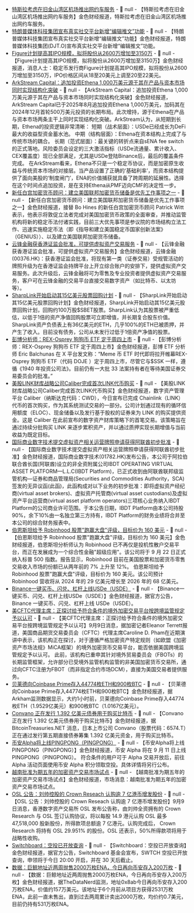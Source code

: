 - [特斯拉考虑在旧金山湾区机场推出网约车服务]() - 📰 null - 【特斯拉考虑在旧金山湾区机场推出网约车服务】金色财经报道，特斯拉考虑在旧金山湾区机场推出网约车服务。
- [特朗普媒体科技集团宣布真实社交平台新增“编辑推文”功能]() - 📰 null - 【特朗普媒体科技集团宣布真实社交平台新增“编辑推文”功能】金色财经报道，特朗普媒体科技集团(DJT.O)宣布真实社交平台新增“编辑推文”功能。
- [Figure计划提高其IPO规模，拟将股份从2600万增加至3150万]() - 📰 null - 【Figure计划提高其IPO规模，拟将股份从2600万增加至3150万】金色财经报道，消息人士：稳定币发行商Figure计划提高其IPO规模，拟将股份从2600万增加至3150万，IPO价格区间从18至20美元上调至20至22美元。
- [ArkStream Capital：追加投资Ethena 1,000万美元源于其在产品与资本市场同时实现结构化突破](https://mp.weixin.qq.com/s/pZnC7gQwxh3OXH-mcs52uw) - 📰 null - 【ArkStream Capital：追加投资Ethena 1,000万美元源于其在产品与资本市场同时实现结构化突破】金色财经报道，ArkStream Capital已于2025年8月追加投资Ethena 1,000万美元，加码其在2024年12月首轮500万美元投资的长期布局。此次增持，源于Ethena在产品与资本市场两条主干上同时实现结构化突破。ArkStream认为，从短期到长期，Ethena的投资逻辑非常清晰： 
短期（战术层面）：USDe已经成长为DeFi最大的收益型资金蓄水池。 
中期（结构层面）：Ethena在资本结构上完成了与传统市场的耦合。 
长期（范式层面）：最关键的转折点来自sENA fee switch的正式落地。风险委员会设定的三大激活指标（USDe流通量、累计收入、CEX覆盖度）现已全部满足，尤其是USDe登陆Binance后，最后的覆盖条件完成。 
在ArkStream看来，Ethena不只是一个稳定币协议，而是加密原生收益与传统资本市场的对接层。当产品设置了正确的‘基础利率’，而资本结构提供了面向美股的‘制度闸门’，ENA的价值捕获就具备了跨周期的延展性。选择在这个时间点追加投资，是在支持Ethena从PMF迈向CMF的决定性一步。
- [新任白宫加密货币顾问：建立美国联邦加密货币储备是优先工作事项之一](https://www.coindesk.com/policy/2025/09/09/new-white-house-crypto-adviser-patrick-witt-calls-market-structure-bill-top-priority) - 📰 null - 【新任白宫加密货币顾问：建立美国联邦加密货币储备是优先工作事项之一】金色财经报道，接替 Bo Hines 的新任白宫加密货币顾问 Patrick Witt 表示，他表示将敦促立法者完成对美国加密货币政策的全面审查，并推动监管机构将新的稳定币法付诸实践，目前三大优先事项是参议院的市场结构立法工作、迅速实施稳定币法（即《指导和建立美国稳定币国家创新法案》 （GENIUS））、以及建立美国联邦加密货币储备。
- [云锋金融获香港证监会批准，可提供虚拟资产交易服务]() - 📰 null - 【云锋金融获香港证监会批准，可提供虚拟资产交易服务】金色财经报道，云锋金融(00376.HK)：获香港证监会批准，将现有第一类（证券交易）受规管活动的牌照升级为在香港证监会持牌平台上开立综合账户的安排下，提供虚拟资产交易服务。此次升级后，云锋金融将可为零售及专业投资者提供虚拟资产交易服务，客户可在云锋金融的交易平台直接交易数字资产（如比特币、以太坊等）。
- [SharpLink开始启动其15亿美元股票回购计划](https://x.com/SharpLinkGaming/status/1965385468360741042) - 📰 null - 【SharpLink开始启动其15亿美元股票回购计划】金色财经报道，SharpLink开始启动其15亿美元股票回购计划，回购约100万股$SBET股票。SharpLink认为其股票被严重低估，以低于1倍的资产净值回购股票可立即增值，并长期复合股东价值。 
SharpLink资产负债表上有36亿美元的ETH，几乎100%的ETH已被质押，并产生了收入。目前没有债务，公司从未发行过低于1倍资产净值的股票。
- [彭博分析师：REX-Osprey 狗狗币 ETF 定于周四上市](https://x.com/EricBalchunas/status/1965381497936117794) - 📰 null - 【彭博分析师：REX-Osprey 狗狗币 ETF 定于周四上市】金色财经报道，彭博 ETF 分析师 Eric Balchunas 在 X 平台发文称：“Meme 币 ETF 时代即将拉开帷幕REX-Osprey 狗狗币 ETF（代码 DOJE ）定于周四上市，尽管它与$SSK 一样，遵循《1940 年投资公司法》。目前仍有一大批 33 法案持有者在等待美国证券交易委员会的批准。”
- [美股LINK财库战略公司Caliber完成首次LINK代币购买](https://www.globenewswire.com/news-release/2025/09/09/3146781/0/en/Caliber-Completes-Initial-Purchase-of-Chainlink-LINK-Tokens-as-Part-of-Digital-Asset-Treasury-Strategy.html) - 📰 null - 【美股LINK财库战略公司Caliber完成首次LINK代币购买】金色财经报道，数字资产管理平台 Caliber（纳斯达克代码：CWD），今日宣布已完成 Chainlink（LINK）代币的首次购买，作为其系统测试交易的一部分。公司计划通过现有的循环信用额度（ELOC）、现金储备以及发行基于股权的证券来为 LINK 的购买提供资金。这是 Caliber 在此前宣布的数字资产财库策略下的首笔交易。该策略旨在通过持续分批购买 LINK 来逐步累积资产，并以通过质押实现长期增值与当前收益为既定目标。
- [国际商业数字技术提交虚拟资产相关运营牌照申请获得阿联酋初步批准]() - 📰 null - 【国际商业数字技术提交虚拟资产相关运营牌照申请获得阿联酋初步批准】金色财经报道，国际商业数字技术(01782.HK)发布公告，本公司于阿拉伯联合酋长国(阿联酋)设立的非全资附属公司IBDT OPERATING VIRTUAL ASSET PLATFORM—L.L.C(IBDT Platform)，已正式收到由阿联酋联邦级监管机构—证券和商品管理局(Securities and Commodities Authority，SCA)签发的无异议函(此函)，此函构成对以下业务的初步批准：即将虚拟资产经纪商(virtual asset brokers)、虚拟资产托管商(virtual asset custodians)及虚拟资产平台运营商(virtual asset platform operators)三项核心业务纳入IBDT Platform的公司商业许可范围。于本公告日期，IBDT Platform由本公司持股90%，余下10%由一名独立第三方持有，IBDT Platform的财务业绩将合并至本公司的综合财务报表中。
- [伯恩斯坦给予 Robinhood 股票"跑赢大盘"评级，目标价为 160 美元](https://www.theblock.co/post/369995/robinhood-upside-sp-500-tokenization) - 📰 null - 【伯恩斯坦给予 Robinhood 股票"跑赢大盘"评级，目标价为 160 美元】金色财经报道，伯恩斯坦分析师认为 Robinhood 已不再仅是投机性散户交易平台，而正在发展成为一个综合性金融"超级应用"。该公司将于 9 月 22 日正式纳入标普 500 指数。报告显示，Robinhood 目前在美国股票和加密货币零售交易收入市场的份额已从两年前的 7% 上升至 12%。 
伯恩斯坦给予 Robinhood 股票"跑赢大盘"评级，目标价为 160 美元。该公司预计 Robinhood 营收将从 2024 年的 29 亿美元增长至 2026 年的 68 亿美元。
- [Binance一键买币、闪兑、杠杆上线USDe（USDE）]() - 📰 null - 【Binance一键买币、闪兑、杠杆上线USDe（USDE）】金色财经报道，据官方公告，Binance 一键买币、闪兑、杠杆上线 USDe（USDE）。
- [美CFTC代理主席：正探讨给予符合条件的境外加密交易平台按跨境监管规定予以认可]() - 📰 null - 【美CFTC代理主席：正探讨给予符合条件的境外加密交易平台按跨境监管规定予以认可】9月9日消息，据加密记者Eleanor Terrett报道，美国商品期货交易委员会（CFTC）代理主席Caroline D. Pham在近期演讲中表示，该机构正在探讨，对于遵循严格加密资产特定规则（如欧盟《加密资产市场法规》MiCA框架）的境外加密货币交易平台，能否依据美国跨境监管规定予以认可。 
此前，该机构已重申其针对境外贸易委员会（FBOTs）的长期监管框架，允许部分已受境外监管机构监管的非美国加密货币交易所，通过向CFTC注册为FBOT（而非指定合约市场DCM），直接为美国交易者提供服务。
- [贝莱德向Coinbase Prime存入44774枚ETH和900枚BTC]() - 📰 null - 【贝莱德向Coinbase Prime存入44774枚ETH和900枚BTC】金色财经报道，据Arkham监测数据显示，大约1小时前，贝莱德向Coinbase Prime存入44774枚ETH（1.9529亿美元）和900枚BTC（1.0167亿美元）。
- [Convano 正在发行 1.392 亿美元债券用于购买比特币](https://x.com/BTCtreasuries/status/1965371657364947390) - 📰 null - 【Convano 正在发行 1.392 亿美元债券用于购买比特币】金色财经报道，据 BitcoinTreasuries.NET 消息，日本上市公司 Convano（股票代码：6574.T）正在通过发行第五期直接债券筹集 1.392 亿美元资金，用于购买比特币。
- [币安Alpha将上线PINGPONG（PINGPONG）]() - 📰 null - 【币安Alpha将上线PINGPONG（PINGPONG）】金色财经报道，币安 Alpha 将在 9 月 11 日上线 PINGPONG（PINGPONG）。 符合条件的用户可于 Alpha 交易开放后，前往 Alpha 活动页面使用币安 Alpha 积分领取空投。具体详情将另行公布。
- [越南批准为期五年的加密资产交易市场试点]() - 📰 null - 【越南批准为期五年的加密资产交易市场试点】金色财经报道，市场消息：越南批准为期五年的加密资产交易市场试点。
- [OSL 公告：刘帅控股的 Crown Reseach 认购逾 7 亿港币增发股份](https://pdf.dfcfw.com/pdf/H2_AN202509081740454007_1.pdf?1757370270000.pdf) - 📰 null - 【OSL 公告：刘帅控股的 Crown Reseach 认购逾 7 亿港币增发股份】9月9日消息，香港数字资产交易所 OSL 发布公告称，由刘帅全资拥有的 Crown Research 与 OSL 签订认购协议，将以每股 14.9 港元认购 OSL 最多47,518,000 股新股份，所得款项总额逾 7 亿港元。认购完成后， Crown Research 将持有 OSL 29.951% 的股份。OSL 还表示，50%所得款项将用于战略性收购。
- [Switchboard：空投已开放查询](https://x.com/switchboardfdn/status/1965360318156345387) - 📰 null - 【Switchboard：空投已开放查询】金色财经报道，据官方公告，Switchboard 基金会宣布，SWTCH 空投已开放查询，申领将于今日 20:00 开启，并在 30 天后截止。
- [数据：巨鲸地址近两周抛售2000万枚ENA，今日再向币安存入200万枚]() - 📰 null - 【数据：巨鲸地址近两周抛售2000万枚ENA，今日再向币安存入200万枚】金色财经报道，据TheDataNerd监测，地址0x8ab今日再向币安存入200万枚ENA，价值约157万美元。该地址于6个月前从项目方获得2531万枚ENA，此前一直未售出，直到过去两周累计卖出2000万枚，均价约0.7美元，目前仍持有531万枚ENA。
